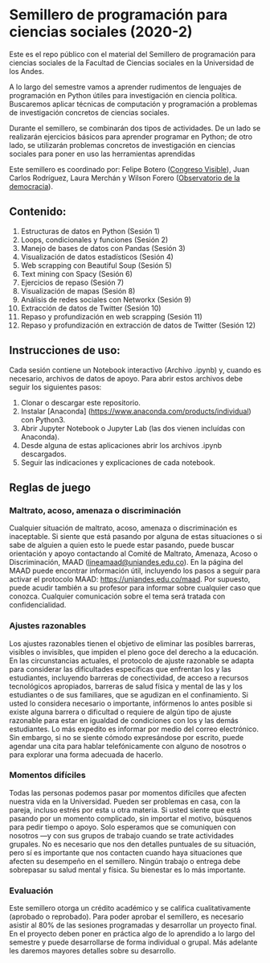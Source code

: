 # Semillero de programación para ciencias sociales (2020-2)

Este es el repo público con el material del Semillero de programación para ciencias sociales de la Facultad de Ciencias sociales en la Universidad de los Andes. 

A lo largo del semestre vamos a aprender rudimentos de lenguajes de programación en Python útiles para investigación en ciencia política. Buscaremos aplicar técnicas de computación y programación a problemas de investigación concretos de ciencias sociales.

Durante el semillero, se combinarán dos tipos de actividades. De un lado se realizarán ejercicios básicos para aprender programar en Python; de otro lado, se utilizarán problemas concretos de investigación en ciencias sociales para poner en uso las herramientas aprendidas


Este semillero es coordinado por: Felipe Botero ([Congreso Visible](https://congresovisible.uniandes.edu.co)), Juan Carlos Rodríguez, Laura Merchán y Wilson Forero ([Observatorio de la democracia](https://obsdemocracia.org/)).

## Contenido:

1. Estructuras de datos en Python (Sesión 1)
2. Loops, condicionales y funciones (Sesión 2)
3. Manejo de bases de datos con Pandas (Sesión 3)
4. Visualización de datos estadísticos (Sesión 4)
5. Web scrapping con  Beautiful Soup (Sesión 5)
6. Text mining con Spacy (Sesión 6)
7. Ejercicios de repaso (Sesión 7)
8. Visualización de mapas (Sesión 8)
9. Análisis de redes sociales con Networkx (Sesión 9)
10. Extracción de datos de Twitter (Sesión 10)
11. Repaso y profundización en web scrapping (Sesión 11)
12.  Repaso y profundización en extracción de datos de Twitter (Sesión 12)

## Instrucciones de uso:

Cada sesión contiene un Notebook interactivo (Archivo .ipynb) y, cuando es necesario, archivos de datos de apoyo. Para abrir estos archivos debe seguir los siguientes pasos:

1. Clonar o descargar este repositorio.
2. Instalar [Anaconda] (https://www.anaconda.com/products/individual) con Python3. 
3. Abrir Jupyter Notebook o Jupyter Lab (las dos vienen incluídas con Anaconda).
4. Desde alguna de estas aplicaciones abrir los archivos .ipynb descargados.
5. Seguir las indicaciones y explicaciones de cada notebook.

## Reglas de juego

### Maltrato, acoso, amenaza o discriminación

Cualquier situación de maltrato, acoso, amenaza o discriminación es inaceptable. Si siente que está pasando por alguna de estas situaciones o si sabe de alguien a quien esto le puede estar pasando, puede buscar orientación y apoyo contactando al Comité de Maltrato, Amenaza, Acoso o Discriminación, MAAD (lineamaad@uniandes.edu.co). En la página del MAAD puede encontrar información útil, incluyendo los pasos a seguir para activar el protocolo MAAD: https://uniandes.edu.co/maad. Por supuesto, puede acudir también a su profesor para informar sobre cualquier caso que conozca. Cualquier comunicación sobre el tema será tratada con confidencialidad.

### Ajustes razonables

Los ajustes razonables tienen el objetivo de eliminar las posibles barreras, visibles o invisibles, que impiden el pleno goce del derecho a la educación. En las circunstancias actuales, el protocolo de ajuste razonable se adapta para considerar las dificultades específicas que enfrentan los y las estudiantes, incluyendo barreras de conectividad, de acceso a recursos tecnológicos apropiados, barreras de salud física y mental de las y los estudiantes o de sus familiares, que se agudizan en el confinamiento. Si usted lo considera necesario o importante, infórmenos lo antes posible si existe alguna barrera o dificultad o requiere de algún tipo de ajuste razonable para estar en igualdad de condiciones con los y las demás estudiantes. Lo más expedito es informar por medio del correo electrónico. Sin embargo, si no se siente cómodo expresándose por escrito, puede agendar una cita para hablar telefónicamente con alguno de nosotros o para explorar una forma adecuada de hacerlo.
 
### Momentos difíciles

Todas las personas podemos pasar por momentos difíciles que afecten nuestra vida en la Universidad. Pueden ser problemas en casa, con la pareja, incluso estrés por esta u otra materia. Si usted siente que está pasando por un momento complicado, sin importar el motivo, búsquenos para pedir tiempo o apoyo. Solo esperamos que se comuniquen con nosotros —y con sus grupos de trabajo cuando se trate actividades grupales. No es necesario que nos den detalles puntuales de su situación, pero sí es importante que nos contacten cuando haya situaciones que afecten su desempeño en el semillero. Ningún trabajo o entrega debe sobrepasar su salud mental y física. Su bienestar es lo más importante.

### Evaluación

Este semillero otorga un crédito académico y se califica cualitativamente (aprobado o reprobado). Para poder aprobar el semillero, es necesario asistir al 80% de las sesiones programadas y desarrollar un proyecto final. En el proyecto deben poner en práctica algo de lo aprendido a lo largo del semestre y puede desarrollarse de forma individual o grupal. Más adelante les daremos mayores detalles sobre su desarrollo.


